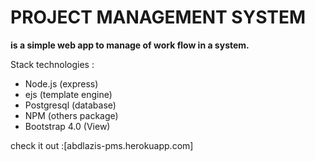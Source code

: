 # PROJECT MANAGEMENT SYSTEM 
**is a simple web app to manage of work flow in a system.**

Stack technologies :
- Node.js (express)
- ejs (template engine)
- Postgresql (database)
- NPM (others package)
- Bootstrap 4.0 (View)

check it out :[abdlazis-pms.herokuapp.com]